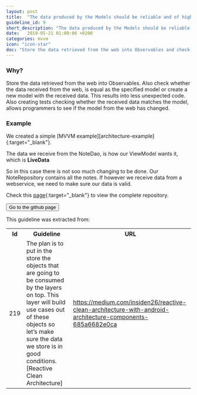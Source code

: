 ```yaml
---
layout: post
title:  "The data produced by the Models should be reliable and of high quality."
guideline_id: 9
short_description: "The data produced by the Models should be reliable and of high quality."
date:   2019-05-21 01:00:06 +0200
categories: mvvm
icon: "icon-star"
doc: "Store the data retrieved from the web into Observables and check whether the data received from the web, is equal as the specified model."
---
```


<h3>Why?</h3>
Store the data retrieved from the web into Observables.
 Also check whether the data received from the web, is equal as the specified model or create a new model with the received data. 
 This results into less unexpected code.
  Also creating tests checking whether the received data matches the model, allows programmers to see if the model from the web has changed.
<h3>Example</h3>
We created a simple [MVVM example][architecture-example]{:target="_blank"}.

The data we receive from the NoteDao, is how our ViewModel wants it, which is <b>LiveData</b>

<script src="https://gist.github.com/Geertdepont/7948e84b49e916b563251edcd71fabdd.js"></script>

<script src="https://gist.github.com/Geertdepont/da7b1a5c33afcbeb0ef314ed71cfb6ee.js"></script>

So in this case there is not soo much changing to be done.
Our NoteRepository contains all the notes.
If however we receive data from a webservice, we need to make sure our data is valid.

Check this [page][architecture-example]{:target="_blank"} to view the complete repository.

<a href="https://github.com/Geertdepont/bachelor_thesis/tree/master/ArchitectureExamples" target="_blank"><button type="button" class="btn btn-primary btn-icon-right">Go to the github page</button></a>

This guideline was extracted from:
<table id="guidelinelinks">
  <tr>
    <th>Id</th>
    <th>Guideline</th>
    <th>URL</th>
  </tr>
    <tr>
      <td>219</td>
      <td>The plan is to put in the store the objects that are going to be consumed by the layers on top. This layer will build use cases out of these objects so let’s make sure the data we store is in good conditions. [Reactive Clean Architecture]</td>
     <td><a href="https://medium.com/insiden26/reactive-clean-architecture-with-android-architecture-components-685a6682e0ca" target="_blank">https://medium.com/insiden26/reactive-clean-architecture-with-android-architecture-components-685a6682e0ca</a></td>
    </tr>   
</table>

[architecture-example]: https://github.com/Geertdepont/bachelor_thesis/tree/master/ArchitectureExamples
